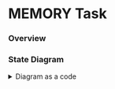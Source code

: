 # MEMORY Task

### Overview

### State Diagram

<details>
  <summary>Diagram as a code</summary>

```plantuml
@startuml
title MEMORY FSM
hide empty description

note "Publishes: \nGLOBAL_MEASUREMENTS_WRITE_SUCCESS\nGLOBAL_ERROR" as N1

SLEEP: Initialized\nready for commands, low power mode
WRITE: Writing measurements to memory\n\nGLOBAL_MEASUREMENTS_WRITE_SUCCESS: Data written
ERROR: Error state\n\nGLOBAL_ERROR: Error message

[*] --> SLEEP : GLOBAL_CMD_INITIALIZE
SLEEP --> WRITE : GLOBAL_TEMPERATURE_HUMIDITY_MEASUREMENTS_READY
SLEEP --> WRITE : GLOBAL_LIGHT_MEASUREMENTS_READY

WRITE --> WRITE : MEASUREMENTS_WRITE
WRITE --> SLEEP : GLOBAL_MEASUREMENTS_WRITE_SUCCESS

SLEEP --> ERROR : ERROR
WRITE --> ERROR : ERROR
@enduml
```
</details>